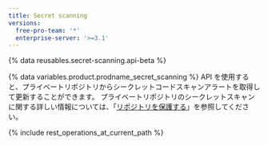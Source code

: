 ```yaml
---
title: Secret scanning
versions:
  free-pro-team: '*'
  enterprise-server: '>=3.1'
---
```


{% data reusables.secret-scanning.api-beta %}

{% data variables.product.prodname_secret_scanning %} API を使用すると、プライベートリポジトリからシークレットコードスキャンアラートを取得して更新することができます。 プライベートリポジトリのシークレットスキャンに関する詳しい情報については、「[リポジトリを保護する](/github/administering-a-repository/securing-your-repository)」を参照してください。

{% include rest_operations_at_current_path %}
